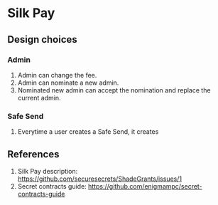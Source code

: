 # Silk Pay
## Design choices
### Admin 
1. Admin can change the fee.
2. Admin can nominate a new admin.
3. Nominated new admin can accept the nomination and replace the current admin.

### Safe Send
1. Everytime a user creates a Safe Send, it creates 

## References
1. Silk Pay description: https://github.com/securesecrets/ShadeGrants/issues/1
2. Secret contracts guide: https://github.com/enigmampc/secret-contracts-guide
